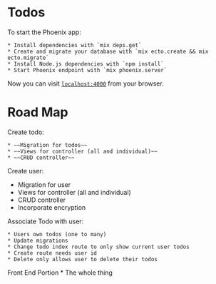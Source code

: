 # Todos

To start the Phoenix app:

    * Install dependencies with `mix deps.get`
    * Create and migrate your database with `mix ecto.create && mix ecto.migrate`
    * Install Node.js dependencies with `npm install`
    * Start Phoenix endpoint with `mix phoenix.server`

Now you can visit [`localhost:4000`](http://localhost:4000) from your browser.

# Road Map

Create todo:

    * ~~Migration for todos~~
    * ~~Views for controller (all and individual)~~
    * ~~CRUD controller~~

Create user:

  * Migration for user
  * Views for controller (all and individual)
  * CRUD controller
  * Incorporate encryption

Associate Todo with user:

    * Users own todos (one to many)
    * Update migrations
    * Change todo index route to only show current user todos
    * Create route needs user id
    * Delete only allows user to delete their todos

Front End Portion
    * The whole thing
